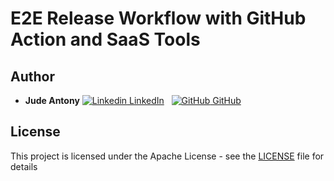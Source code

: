 # E2E Release Workflow with GitHub Action and SaaS Tools 


## Author

* **Jude Antony**
[![Linkedin](https://i.stack.imgur.com/gVE0j.png) LinkedIn](https://www.linkedin.com/in/jude-antony-2b208219/)
&nbsp;
[![GitHub](https://i.stack.imgur.com/tskMh.png) GitHub](https://github.com/judebantony)

## License

This project is licensed under the Apache License - see the [LICENSE](LICENSE) file for details
